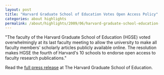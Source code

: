 ```yaml
---
layout: post
title: "Harvard Graduate School of Education Votes Open Access Policy"
categories: about highlights
permalink: /about/highlights/2009/06/harvard-graduate-school-education-votes-open-access-policy/index.html
---
```

<p>"The faculty of the Harvard Graduate School of Education (HGSE) voted overwhelmingly at its last faculty meeting to allow the university to make all faculty members' scholarly articles publicly available online. The resolution makes HGSE the fourth of Harvard's 10 schools to endorse open access to faculty research publications."&nbsp;</p><p>Read the <a href="http://www.gse.harvard.edu/blog/news_features_releases/2009/06/harvard-graduate-school-of-education-votes-open-access-policy.html" target="_blank">full press release</a> at The Harvard Graduate School of Education.</p>